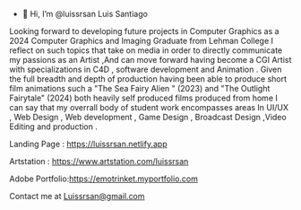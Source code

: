 - 👋 Hi, I’m @luissrsan Luis Santiago

 
Looking forward to developing future projects in Computer Graphics as a 2024 Computer Graphics and Imaging Graduate from Lehman College I reflect on such topics that take on media in order to directly communicate my passions as an Artist ,And can move forward having become a CGI Artist with specializations in C4D , software development and Animation . Given the full breadth and depth of production having been able to produce short film animations such a "The Sea Fairy Alien " (2023) and "The Outlight Fairytale" (2024) both heavily self produced films produced from home I can say that my overrall body of  student work encompasses areas In UI/UX , Web Design , Web development , Game Design , Broadcast Design ,Video Editing and production .

Landing Page :
https://luissrsan.netlify.app

Artstation :
https://www.artstation.com/luissrsan

Adobe Portfolio:https://emotrinket.myportfolio.com

Contact me 
at Luissrsan@gmail.com
